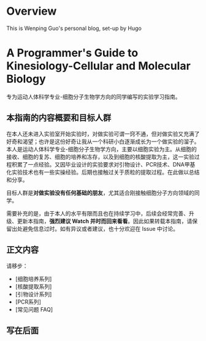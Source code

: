 # Overview
This is  Wenping Guo's personal blog, set-up by Hugo

# A Programmer's Guide to Kinesiology-Cellular and Molecular Biology
专为运动人体科学专业-细胞分子生物学方向的同学编写的实验学习指南。

## 本指南的内容概要和目标人群

在本人还未进入实验室开始实验时，对做实验可谓一窍不通，但对做实验又充满了好奇和渴望；也许是这份好奇让我从一个科研小白逐渐成长为一个做实验的溜子。本人是运动人体科学专业-细胞分子生物学方向，主要以细胞实验为主。从细胞的接收、细胞的复苏、细胞的培养和冻存，以及到细胞的核酸提取为主，这一实验过程积累了一点经验。又因毕业设计的实验要求对引物设计、PCR技术、DNA甲基化实验技术也有一些实操经验。后期也接触过关于质粒的提取过程。在此做以总结和分享。

目标人群是**对做实验没有任何基础的朋友**，尤其适合刚接触细胞分子方向领域的同学。

需要补充的是，由于本人的水平有限而且也在持续学习中，后续会经常完善、升级、更新本指南，**强烈建议 Watch 并时而回来看看**。因此如果转载本指南，请保留出处避免信息过时。如有异议或者建议，也十分欢迎在 Issue 中讨论。

## 正文内容

请移步：

- [细胞培养系列]
- [核酸提取系列]
- [引物设计系列]
- [PCR系列]
- [常见问题 FAQ]

## 写在后面




